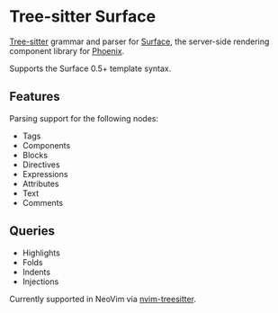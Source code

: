 # Tree-sitter Surface

[Tree-sitter](https://tree-sitter.github.io/tree-sitter/) grammar and parser for [Surface](https://surface-ui.org), the server-side rendering component library for [Phoenix](https://www.phoenixframework.org/).

Supports the Surface 0.5+ template syntax.

## Features

Parsing support for the following nodes:

* Tags
* Components
* Blocks
* Directives
* Expressions
* Attributes
* Text
* Comments

## Queries

* Highlights
* Folds
* Indents
* Injections

Currently supported in NeoVim via [nvim-treesitter](https://github.com/nvim-treesitter/nvim-treesitter).
